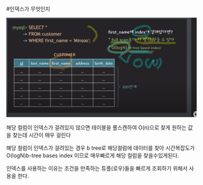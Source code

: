 #인덱스가 무엇인지

![Alt text](image.png)


 해당 컬럼이 인덱스가 걸려있지 않으면 테이블을 풀스캔하여 O(n)으로 찾게 원하는 값을 찾는데 시간이 매우 걸린다

 해당 컬럼이 인덱스가 걸려있는 경우 b tree로 해당컬럼에 데이터를 찾아 시간복잡도가 O(logN)b-tree bases index 이므로 매우빠르게 해당 컬럼을 찾을수있게된다.

 인덱스를 사용하는 이유는 조건을 만족하는 튜플(로우)들을 빠르게 조회하기 위해서 사용을 한다.

